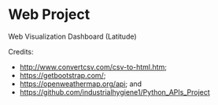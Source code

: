 # Web Project
Web Visualization Dashboard (Latitude)



Credits:
- http://www.convertcsv.com/csv-to-html.htm; 
- https://getbootstrap.com/;
- https://openweathermap.org/api; and
- https://github.com/industrialhygiene1/Python_APIs_Project
